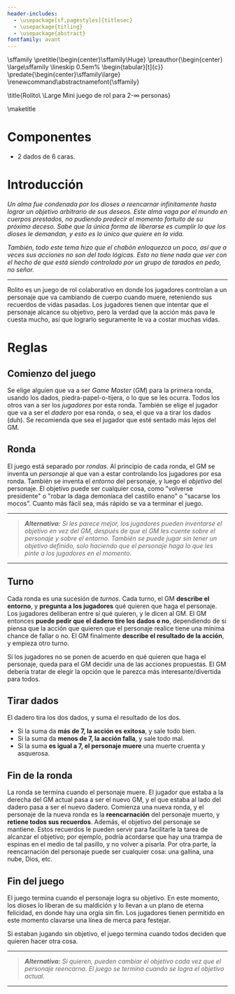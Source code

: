 ```yaml
---
header-includes:
  - \usepackage[sf,pagestyles]{titlesec}
  - \usepackage{titling}
  - \usepackage{abstract}
fontfamily: avant
---
```


\sffamily
\pretitle{\begin{center}\sffamily\Huge}
\preauthor{\begin{center}
            \large\sffamily \lineskip 0.5em%
            \begin{tabular}[t]{c}}
\predate{\begin{center}\sffamily\large}
\renewcommand\abstractnamefont{\sffamily}

\title{Rolito\\ \Large Mini juego de rol para 2-∞ personas}

\maketitle

# **Componentes**
- 2 dados de 6 caras.

# **Introducción**
_Un alma fue condenada por los dioses a reencarnar infinitamente hasta lograr
un objetivo arbitrario de sus deseos. Este alma vaga por el mundo en cuerpos prestados,
no pudiendo predecir el momento fortuito de su próximo deceso.
Sabe que la única forma de liberarse es cumplir lo que los dioses le demandan,
y esto es lo único que quiere en la vida._

_También, todo este tema hizo que el chabón enloquezca un poco, así que a veces sus acciones
no son del todo lógicas. Esto no tiene nada que ver con el hecho de que está siendo controlado
por un grupo de tarados en pedo, no señor._

---

Rolito es un juego de rol colaborativo en donde los jugadores controlan a un personaje que va
cambiando de cuerpo cuando muere, reteniendo sus recuerdos de vidas pasadas.
Los jugadores tienen que intentar que el personaje alcance su objetivo, pero la verdad
que la acción más pava le cuesta mucho, así que lograrlo seguramente le va a costar muchas
vidas.


# **Reglas**
## **Comienzo del juego**
Se elige alguien que va a ser _Game Master_ (_GM_) para la primera ronda, usando los dados,
piedra-papel-o-tijera, o lo que se les ocurra. Todos los otros van a ser los _jugadores_
por esta ronda. También se elige el jugador que va a ser el _dadero_ por esa ronda,
o sea, el que va a tirar los dados (duh). Se recomienda que sea el jugador que esté
sentado más lejos del GM.

## **Ronda**
El juego está separado por _rondas_. Al principio de cada ronda, el GM
se inventa un _personaje_ al que van a estar controlando los jugadores por esa ronda.
También se inventa el _entorno_ del personaje, y luego el _objetivo_ del personaje.
El objetivo puede ser cualquier cosa, como "volverse presidente" o "robar la daga
demoníaca del castillo enano" o "sacarse los mocos". Cuanto más fácil sea,
más rápido se va a terminar el juego.

---

> _**Alternativa:** Si les parece mejor, los jugadores pueden inventarse el objetivo en vez
del GM, después de que el GM les cuente sobre el personaje y sobre el entorno.
También se puede jugar sin tener un objetivo definido, solo
haciendo que el personaje haga lo que les pinte a los jugadores en el momento._

---

## **Turno**
Cada ronda es una sucesión de _turnos_. Cada turno, el GM **describe el
entorno**, y **pregunta a los jugadores** qué quieren que haga el personaje.
Los jugadores deliberan entre sí qué quieren, y le dicen al GM. El GM entonces
**puede pedir que el dadero tire los dados o no**, dependiendo de
si piensa que la acción que quieren que el personaje realice tiene una
mínima chance de fallar o no.
El GM finalmente **describe el resultado de la acción**, y empieza otro turno.

Si los jugadores no se ponen de acuerdo en qué quieren que haga el personaje,
queda para el GM decidir una de las acciones propuestas. El GM debería tratar de elegir
la opción que le parezca más interesante/divertida para todos.

## **Tirar dados**
El dadero tira los dos dados, y suma el resultado de los dos.

- Si la suma da **más de 7, la acción es exitosa**, y sale todo bien.
- Si la suma da **menos de 7, la acción falla**, y sale todo mal.
- Si la suma **es igual a 7, el personaje muere** una muerte cruenta y asquerosa.

## **Fin de la ronda**
La ronda se termina cuando el personaje muere. El jugador que estaba a la
derecha del GM actual pasa a ser el nuevo GM, y el que estaba al lado del dadero pasa a
ser el nuevo dadero. Comienza una nueva ronda, y
el personaje de la nueva ronda es la **reencarnación** del personaje muerto, y
**retiene todos sus recuerdos**. Además, el objetivo del personaje se mantiene.
Estos recuerdos le pueden servir para facilitarle la tarea de alcanzar el objetivo;
por ejemplo, podría acordarse que hay una trampa de espinas en el medio
de tal pasillo, y no volver a pisarla.
Por otra parte, la reencarnación del personaje puede ser cualquier cosa:
una gallina, una nube, Dios, etc.

## **Fin del juego**
El juego termina cuando el personaje logra su objetivo. En este momento,
los dioses lo liberan de su maldición y lo llevan a un plano de eterna felicidad,
en donde hay una orgía sin fin. Los jugadores tienen permitido en este momento
clavarse una línea de merca para festejar.

Si estaban jugando sin objetivo, el juego termina cuando todos deciden que quieren
hacer otra cosa.


-----------

> _**Alternativa:** Si quieren, pueden cambiar el objetivo cada vez que el personaje reencarna.
El juego se termina cuando se logra el objetivo actual._

-----------


